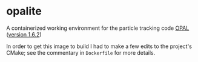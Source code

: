 # opalite

A containerized working environment for the particle tracking code
[OPAL](https://gitlab.psi.ch/OPAL/src) ([version 1.6.2](https://gitlab.psi.ch/OPAL/src/-/tree/OPAL-1.6.2))

In order to get this image to build I had to make a few edits to the project's
CMake; see the commentary in `Dockerfile` for more details.
